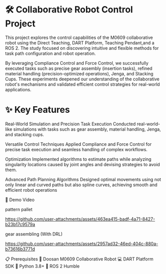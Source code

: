 # 🛠️ Collaborative Robot Control Project
This project explores the control capabilities of the M0609 collaborative robot using the Direct Teaching, DART Platform, Teaching Pendant,and a ROS 2. The study focused on discovering intuitive and flexible methods for task path configuration and robot operation.

By leveraging Compliance Control and Force Control, we successfully executed tasks such as precise gear assembly (insertion tasks), refined material handling (precision-optimized operations), Jenga, and Stacking Cups.
These experiments deepened our understanding of the collaborative robot's mechanisms and validated efficient control strategies for real-world applications.


# ✨ Key Features
Real-World Simulation and Precision Task Execution
Conducted real-world-like simulations with tasks such as gear assembly, material handling, Jenga, and stacking cups.

Versatile Control Techniques
Applied Compliance and Force Control for precise task execution and seamless handling of complex workflows.

Optimization
Implemented algorithms to estimate paths while analyzing singularity locations caused by joint angles and devising strategies to avoid them.

Advanced Path Planning Algorithms
Designed optimal movements using not only linear and curved paths but also spline curves, achieving smooth and efficient robot operations

🎥 Demo Video

pattern pallet

https://github.com/user-attachments/assets/463ea415-badf-4a71-8427-b23b17c9579a

gear assembling (With DRL)

https://github.com/user-attachments/assets/2957ad32-46ed-404c-880a-b73616b3771d





📋 Prerequisites
🤖 Doosan M0609 Collaborative Robot
💻 DART Platform SDK
🐍 Python 3.8+
🐾 ROS 2 Humble
